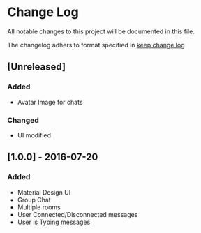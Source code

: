 # Change Log
All notable changes to this project will be documented in this file.

The changelog adhers to format specified in [keep change log](http://keepachangelog.com)

## [Unreleased]
### Added
-  Avatar Image for chats

### Changed
- UI modified

## [1.0.0] - 2016-07-20
### Added
- Material Design UI
- Group Chat
- Multiple rooms
- User Connected/Disconnected messages
- User is Typing messages
